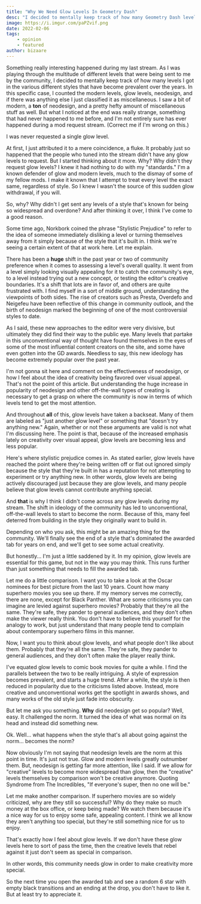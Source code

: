 ```yaml
---
title: "Why We Need Glow Levels In Geometry Dash"
desc: "I decided to mentally keep track of how many Geometry Dash levels I got in the various different styles that have become prevalent over the years. I was never requested a single glow level."
image: https://i.imgur.com/paPZvif.png
date: 2022-02-06
tags:
    - opinion
    - featured
author: bizaare
---
```


Something really interesting happened during my last stream. As I was playing through the multitude of different levels that were being sent to me by the community, I decided to mentally keep track of how many levels I got in the various different styles that have become prevalent over the years. In this specific case, I counted the modern levels, glow levels, neodesign, and if there was anything else I just classified it as miscellaneous. I saw a bit of modern, a **ton** of neodesign, and a pretty hefty amount of miscellaneous stuff as well. But what I noticed at the end was really strange, something that had never happened to me before, and I'm not entirely sure has ever happened during a mod request stream. (Correct me if I'm wrong on this.)
 
I was never requested a single glow level.
 
At first, I just attributed it to a mere coincidence, a fluke. It probably just so happened that the people who tuned into the stream didn't have any glow levels to request. But I started thinking about it more. Why? Why didn't they request glow levels? I knew it had nothing to do with my "standards." I'm a known defender of glow and modern levels, much to the dismay of some of my fellow mods. I make it known that I attempt to treat every level the exact same, regardless of style. So I knew I wasn't the source of this sudden glow withdrawal, if you will. 
 
So, why? Why didn't I get sent any levels of a style that's known for being so widespread and overdone? And after thinking it over, I think I've come to a good reason.
 
Some time ago, Norkbork coined the phrase "Stylistic Prejudice" to refer to the idea of someone immediately disliking a level or turning themselves away from it simply because of the style that it's built in. I think we're seeing a certain extent of that at work here. Let me explain.
 
There has been a **huge** shift in the past year or two of community preference when it comes to assessing a level's overall quality. It went from a level simply looking visually appealing for it to catch the community's eye, to a level instead trying out a new concept, or testing the editor's creative boundaries. It's a shift that lots are in favor of, and others are quite frustrated with. I find myself in a sort of middle ground, understanding the viewpoints of both sides. The rise of creators such as Presta, Overdefo and Neigefeu have been reflective of this change in community outlook, and the birth of neodesign marked the beginning of one of the most controversial styles to date. 
 
As I said, these new approaches to the editor were very divisive, but ultimately they did find their way to the public eye. Many levels that partake in this unconventional way of thought have found themselves in the eyes of some of the most influential content creators on the site, and some have even gotten into the GD awards. Needless to say, this new ideology has become extremely popular over the past year. 
 
I'm not gonna sit here and comment on the effectiveness of neodesign, or how I feel about the idea of creativity being favored over visual appeal. That's not the point of this article. But understanding the huge increase in popularity of neodesign and other off-the-wall types of creating is necessary to get a grasp on where the community is now in terms of which levels tend to get the most attention.
 
And throughout **all** of this, glow levels have taken a backseat. Many of them are labeled as "just another glow level" or something that "doesn't try anything new." Again, whether or not these arguments are valid is not what I'm discussing here. The point is that, because of the increased emphasis lately on creativity over visual appeal, glow levels are becoming less and less popular.
 
Here's where stylistic prejudice comes in. As stated earlier, glow levels have reached the point where they're being written off or flat out ignored simply because the style that they're built in has a reputation for not attempting to experiment or try anything new. In other words, glow levels are being actively discouraged just because they are glow levels, and many people believe that glow levels cannot contribute anything special.
 
And **that** is why I think I didn't come across any glow levels during my stream. The shift in ideology of the community has led to unconventional, off-the-wall levels to start to become the norm. Because of this, many feel deterred from building in the style they originally want to build in.
 
Depending on who you ask, this might be an amazing thing for the community. We'll finally see the end of a style that's dominated the awarded tab for years on end, and we'll get to see some actual creativity.
 
But honestly... I'm just a little saddened by it. In my opinion, glow levels are essential for this game, but not in the way you may think. This runs further than just something that needs to fill the awarded tab.
 
Let me do a little comparison. I want you to take a look at the Oscar nominees for best picture from the last 10 years. Count how many superhero movies you see up there. If my memory serves me correctly, there are none, except for Black Panther. What are some criticisms you can imagine are levied against superhero movies? Probably that they're all the same. They're safe, they pander to general audiences, and they don't often make the viewer really think. You don't have to believe this yourself for the analogy to work, but just understand that many people tend to complain about contemporary superhero films in this manner.
 
Now, I want you to think about glow levels, and what people don't like about them. Probably that they're all the same. They're safe, they pander to general audiences, and they don't often make the player really think.
 
I've equated glow levels to comic book movies for quite a while. I find the parallels between the two to be really intriguing. A style of expression becomes prevalent, and starts a huge trend. After a while, the style is then reduced in popularity due to the criticisms listed above. Instead, more creative and unconventional works get the spotlight in awards shows, and many works of the old style just fade into obscurity.
 
But let me ask you something. **Why** did neodesign get so popular? Well, easy. It challenged the norm. It turned the idea of what was normal on its head and instead did something new.
 
Ok. Well... what happens when the style that's all about going against the norm... becomes the norm?
 
Now obviously I'm not saying that neodesign levels are the norm at this point in time. It's just not true. Glow and modern levels greatly outnumber them. But, neodesign is getting far more attention, like I said. If we allow for "creative" levels to become more widespread than glow, then the "creative" levels themselves by comparison won't be creative anymore. Quoting Syndrome from The Incredibles, "If everyone's super, then no one will be." 
 
Let me make another comparison. If superhero movies are so widely criticized, why are they still so successful? Why do they make so much money at the box office, or keep being made? We watch them because it's a nice way for us to enjoy some safe, appealing content. I think we all know they aren't anything too special, but they're still something nice for us to enjoy. 
 
That's exactly how I feel about glow levels. If we don't have these glow levels here to sort of pass the time, then the creative levels that rebel against it just don't seem as special in comparison. 
 
In other words, this community needs glow in order to make creativity more special.
 
So the next time you open the awarded tab and see a random 6 star with empty black transitions and an ending at the drop, you don't have to like it. But at least try to appreciate it.